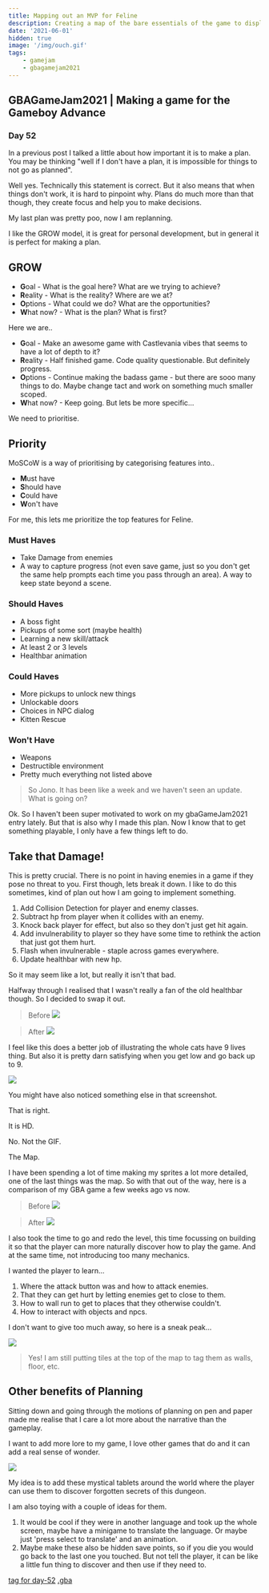 ```yaml
---
title: Mapping out an MVP for Feline
description: Creating a map of the bare essentials of the game to display as much of it as possible, but for as little effort as possible
date: '2021-06-01'
hidden: true
image: '/img/ouch.gif'
tags:
    - gamejam
    - gbagamejam2021
---
```


>
## GBAGameJam2021 | Making a game for the Gameboy Advance

### Day 52

In a previous post I talked a little about how important it is to make a plan. You may be thinking "well if I don't have a plan, it is impossible for things to not go as planned".

Well yes. Technically this statement is correct. But it also means that when things don't work, it is hard to pinpoint why. Plans do much more than that though, they create focus and help you to make decisions.

My last plan was pretty poo, now I am replanning.

I like the GROW model, it is great for personal development, but in general it is perfect for making a plan.

## GROW

+ **G**oal - What is the goal here? What are we trying to achieve?
+ **R**eality - What is the reality? Where are we at?
+ **O**ptions - What could we do? What are the opportunities?
+ **W**hat now? - What is the plan? What is first? 

Here we are..

+ **G**oal - Make an awesome game with Castlevania vibes that seems to have a lot of depth to it?
+ **R**eality - Half finished game. Code quality questionable. But definitely progress.
+ **O**ptions - Continue making the badass game - but there are sooo many things to do. Maybe change tact and work on something much smaller scoped.
+ **W**hat now? - Keep going. But lets be more specific...

We need to prioritise.

## Priority

MoSCoW is a way of prioritising by categorising features into..

+ **M**ust have
+ **S**hould have
+ **C**ould have
+ **W**on't have

For me, this lets me prioritize the top features for Feline.

### Must Haves

+ Take Damage from enemies
+ A way to capture progress (not even save game, just so you don't get the same help prompts each time you pass through an area). A way to keep state beyond a scene.

### Should Haves

+ A boss fight
+ Pickups of some sort (maybe health)
+ Learning a new skill/attack
+ At least 2 or 3 levels
+ Healthbar animation

### Could Haves

+ More pickups to unlock new things
+ Unlockable doors
+ Choices in NPC dialog
+ Kitten Rescue

### Won't Have

+ Weapons
+ Destructible environment
+ Pretty much everything not listed above

> So Jono. It has been like a week and we haven't seen an update. What is going on?

Ok. So I haven't been super motivated to work on my gbaGameJam2021 entry lately. But that is also why I made this plan. Now I know that to get something playable, I only have a few things left to do.

## Take that Damage!

This is pretty crucial. There is no point in having enemies in a game if they pose no threat to you. First though, lets break it down. I like to do this sometimes, kind of plan out how I am going to implement something.

1. Add Collision Detection for player and enemy classes.
2. Subtract hp from player when it collides with an enemy.
3. Knock back player for effect, but also so they don't just get hit again.
4. Add invulnerability to player so they have some time to rethink the action that just got them hurt.
5. Flash when invulnerable - staple across games everywhere.
6. Update healthbar with new hp.

So it may seem like a lot, but really it isn't that bad.

Halfway through I realised that I wasn't really a fan of the old healthbar though. So I decided to swap it out.

> Before
![](/img/before_health.png)

> After
![](/img/after_health.png)

I feel like this does a better job of illustrating the whole cats have 9 lives thing. But also it is pretty darn satisfying when you get low and go back up to 9.

![](/img/ouch.gif)

You might have also noticed something else in that screenshot.

That is right.

It is HD.

No. Not the GIF.

The Map.

I have been spending a lot of time making my sprites a lot more detailed, one of the last things was the map. So with that out of the way, here is a comparison of my GBA game a few weeks ago vs now.

> Before
![](/img/dungeon.gif)

> After
![](/img/ouch.gif)

I also took the time to go and redo the level, this time focussing on building it so that the player can more naturally discover how to play the game. And at the same time, not introducing too many mechanics.

I wanted the player to learn...

1. Where the attack button was and how to attack enemies.
2. That they can get hurt by letting enemies get to close to them.
3. How to wall run to get to places that they otherwise couldn't.
4. How to interact with objects and npcs.

I don't want to give too much away, so here is a sneak peak...

![](/img/dungeon-2x.png)

> Yes! I am still putting tiles at the top of the map to tag them as walls, floor, etc.

## Other benefits of Planning

Sitting down and going through the motions of planning on pen and paper made me realise that I care a lot more about the narrative than the gameplay.

I want to add more lore to my game, I love other games that do and it can add a real sense of wonder.

![](/img/wonder.gif)

My idea is to add these mystical tablets around the world where the player can use them to discover forgotten secrets of this dungeon.

I am also toying with a couple of ideas for them.

1. It would be cool if they were in another language and took up the whole screen, maybe have a minigame to translate the language. Or maybe just 'press select to translate' and an animation.
2. Maybe make these also be hidden save points, so if you die you would go back to the last one you touched. But not tell the player, it can be like a little fun thing to discover and then use if they need to.

[tag for day-52](https://github.com/foopod/gbaGamejam2021/releases/tag/day-52) [.gba](https://github.com/foopod/gbaGamejam2021/releases/download/day-52/feline-day52.gba)
